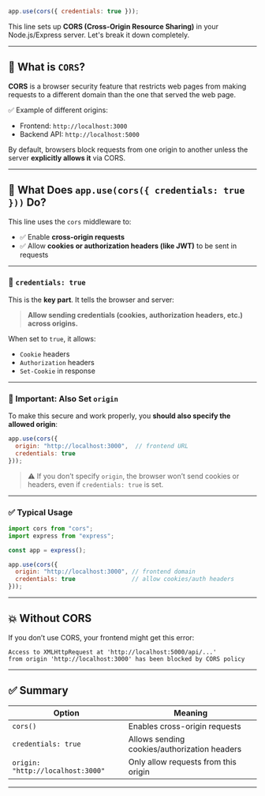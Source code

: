 ```js
app.use(cors({ credentials: true }));
```

This line sets up **CORS (Cross-Origin Resource Sharing)** in your Node.js/Express server. Let's break it down completely.

---

## 🔹 What is `CORS`?

**CORS** is a browser security feature that restricts web pages from making requests to a different domain than the one that served the web page.

✅ Example of different origins:

* Frontend: `http://localhost:3000`
* Backend API: `http://localhost:5000`

By default, browsers block requests from one origin to another unless the server **explicitly allows it** via CORS.

---

## 🔸 What Does `app.use(cors({ credentials: true }))` Do?

This line uses the `cors` middleware to:

* ✅ Enable **cross-origin requests**
* ✅ Allow **cookies or authorization headers (like JWT)** to be sent in requests

---

### 🔐 `credentials: true`

This is the **key part**. It tells the browser and server:

> **Allow sending credentials (cookies, authorization headers, etc.) across origins.**

When set to `true`, it allows:

* `Cookie` headers
* `Authorization` headers
* `Set-Cookie` in response

---

### 🧠 Important: Also Set `origin`

To make this secure and work properly, you **should also specify the allowed origin**:

```js
app.use(cors({
  origin: "http://localhost:3000",  // frontend URL
  credentials: true
}));
```

> ⚠️ If you don’t specify `origin`, the browser won’t send cookies or headers, even if `credentials: true` is set.

---

### ✅ Typical Usage

```js
import cors from "cors";
import express from "express";

const app = express();

app.use(cors({
  origin: "http://localhost:3000", // frontend domain
  credentials: true                // allow cookies/auth headers
}));
```

---

## 💥 Without CORS

If you don’t use CORS, your frontend might get this error:

```
Access to XMLHttpRequest at 'http://localhost:5000/api/...' 
from origin 'http://localhost:3000' has been blocked by CORS policy
```

---

## ✅ Summary

| Option                            | Meaning                                      |
| --------------------------------- | -------------------------------------------- |
| `cors()`                          | Enables cross-origin requests                |
| `credentials: true`               | Allows sending cookies/authorization headers |
| `origin: "http://localhost:3000"` | Only allow requests from this origin         |

---
